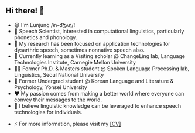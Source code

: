 ## Hi there! 👋

- 😄 I'm Eunjung /ɨn-d͡ʒʌŋ/!
- 💬 Speech Scientist, interested in computational linguistics, particularly phonetics and phonology.
- 🤔 My research has been focused on application technologies for dysarthric speech, sometimes nonnative speech also.
- 📝 Currently learning as a Visiting scholar @ ChangeLing lab, Language Technologies Institute, Carnegie Mellon University
- 👩‍🎓 Former Ph.D. & Masters student @ Spoken Language Processing lab, Linguistics, Seoul National University
- 🌱 Former Undergrad student @ Korean Language and Literature & Psychology, Yonsei University
- ❤️ My passion comes from making a better world where everyone can convey their messages to the world.
- 📌 I believe linguistic knowledge can be leveraged to enhance speech technologies for individuals.
<!-- 💞️ I’m looking to collaborate on ... -->
- ⚡ For more information, please visit my [[CV]](https://docs.google.com/document/d/1rgOCINhzC-wmQsNfIO-47J2q5HauaWYfzVzhfS_afq8/edit?usp=sharing)

